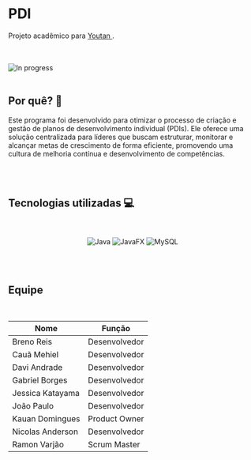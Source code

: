 # PDI
Projeto acadêmico para <a href="https://youtan.com.br" target="_blank"> Youtan </a>.

<br>
<br>

<img alt="In progress" src="https://img.shields.io/badge/IN_PROGRESS-yellow">

<br>
<br>

## Por quê? 🤔
Este programa foi desenvolvido para otimizar o processo de criação e gestão de planos de desenvolvimento individual (PDIs). Ele oferece uma solução centralizada para líderes que buscam estruturar, monitorar e alcançar metas de crescimento de forma eficiente, promovendo uma cultura de melhoria contínua e desenvolvimento de competências.

<br>
<br>

## Tecnologias utilizadas 💻

<br>

<p align="center">
  <img alt= "Java" src="https://img.shields.io/badge/java-yellow?style=for-the-badge">
  <img alt= "JavaFX" src="https://img.shields.io/badge/javafx-blue?style=for-the-badge">
  <img alt= "MySQL" src="https://img.shields.io/badge/mysql-orange?style=for-the-badge">
</p>

<br>
<br>

## Equipe

<br>

<div align="center">
  
  Nome | Função
  -|-
  Breno Reis | Desenvolvedor
  Cauã Mehiel | Desenvolvedor
  Davi Andrade | Desenvolvedor
  Gabriel Borges | Desenvolvedor
  Jessica Katayama | Desenvolvedor
  João Paulo | Desenvolvedor
  Kauan Domingues | Product Owner
  Nicolas Anderson | Desenvolvedor
  Ramon Varjão | Scrum Master
  
</div>
